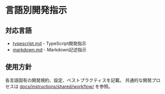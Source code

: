# 言語別開発指示

## 対応言語

- [typescript.md](docs/instructions/shared/languages/typescript.md) - TypeScript開発指示
- [markdown.md](docs/instructions/shared/languages/markdown.md) - Markdown記述指示

## 使用方針

各言語固有の開発規約、設定、ベストプラクティスを記載。
共通的な開発プロセスは [docs/instructions/shared/workflow/](docs/instructions/shared/workflow/) を参照。
